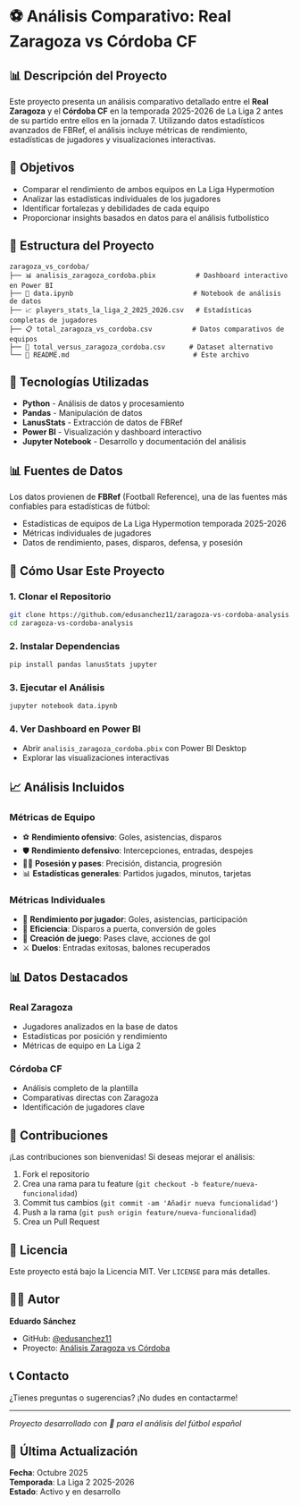 # ⚽ Análisis Comparativo: Real Zaragoza vs Córdoba CF

## 📊 Descripción del Proyecto

Este proyecto presenta un análisis comparativo detallado entre el **Real Zaragoza** y el **Córdoba CF** en la temporada 2025-2026 de La Liga 2 antes de su partido entre ellos en la jornada 7. Utilizando datos estadísticos avanzados de FBRef, el análisis incluye métricas de rendimiento, estadísticas de jugadores y visualizaciones interactivas.

## 🎯 Objetivos

- Comparar el rendimiento de ambos equipos en La Liga Hypermotion
- Analizar las estadísticas individuales de los jugadores
- Identificar fortalezas y debilidades de cada equipo
- Proporcionar insights basados en datos para el análisis futbolístico

## 📁 Estructura del Proyecto

```
zaragoza_vs_cordoba/
├── 📊 analisis_zaragoza_cordoba.pbix          # Dashboard interactivo en Power BI
├── 📓 data.ipynb                              # Notebook de análisis de datos
├── 📈 players_stats_la_liga_2_2025_2026.csv   # Estadísticas completas de jugadores
├── 📋 total_zaragoza_vs_cordoba.csv          # Datos comparativos de equipos
├── 📄 total_versus_zaragoza_cordoba.csv      # Dataset alternativo
└── 📖 README.md                               # Este archivo
```

## 🔧 Tecnologías Utilizadas

- **Python** - Análisis de datos y procesamiento
- **Pandas** - Manipulación de datos
- **LanusStats** - Extracción de datos de FBRef
- **Power BI** - Visualización y dashboard interactivo
- **Jupyter Notebook** - Desarrollo y documentación del análisis

## 📊 Fuentes de Datos

Los datos provienen de **FBRef** (Football Reference), una de las fuentes más confiables para estadísticas de fútbol:
- Estadísticas de equipos de La Liga Hypermotion temporada 2025-2026
- Métricas individuales de jugadores
- Datos de rendimiento, pases, disparos, defensa, y posesión

## 🚀 Cómo Usar Este Proyecto

### 1. Clonar el Repositorio
```bash
git clone https://github.com/edusanchez11/zaragoza-vs-cordoba-analysis.git
cd zaragoza-vs-cordoba-analysis
```

### 2. Instalar Dependencias
```bash
pip install pandas lanusStats jupyter
```

### 3. Ejecutar el Análisis
```bash
jupyter notebook data.ipynb
```

### 4. Ver Dashboard en Power BI
- Abrir `analisis_zaragoza_cordoba.pbix` con Power BI Desktop
- Explorar las visualizaciones interactivas

## 📈 Análisis Incluidos

### Métricas de Equipo
- ⚽ **Rendimiento ofensivo**: Goles, asistencias, disparos
- 🛡️ **Rendimiento defensivo**: Intercepciones, entradas, despejes
- 🏃‍♂️ **Posesión y pases**: Precisión, distancia, progresión
- 📊 **Estadísticas generales**: Partidos jugados, minutos, tarjetas

### Métricas Individuales
- 👤 **Rendimiento por jugador**: Goles, asistencias, participación
- 🎯 **Eficiencia**: Disparos a puerta, conversión de goles
- 🔄 **Creación de juego**: Pases clave, acciones de gol
- ⚔️ **Duelos**: Entradas exitosas, balones recuperados

## 📊 Datos Destacados

### Real Zaragoza
- Jugadores analizados en la base de datos
- Estadísticas por posición y rendimiento
- Métricas de equipo en La Liga 2

### Córdoba CF
- Análisis completo de la plantilla
- Comparativas directas con Zaragoza
- Identificación de jugadores clave

## 🤝 Contribuciones

¡Las contribuciones son bienvenidas! Si deseas mejorar el análisis:

1. Fork el repositorio
2. Crea una rama para tu feature (`git checkout -b feature/nueva-funcionalidad`)
3. Commit tus cambios (`git commit -am 'Añadir nueva funcionalidad'`)
4. Push a la rama (`git push origin feature/nueva-funcionalidad`)
5. Crea un Pull Request

## 📝 Licencia

Este proyecto está bajo la Licencia MIT. Ver `LICENSE` para más detalles.

## 👨‍💻 Autor

**Eduardo Sánchez**
- GitHub: [@edusanchez11](https://github.com/edusanchez11)
- Proyecto: [Análisis Zaragoza vs Córdoba](https://github.com/edusanchez11/zaragoza-vs-cordoba-analysis)

## 📞 Contacto

¿Tienes preguntas o sugerencias? ¡No dudes en contactarme!

---

*Proyecto desarrollado con 💙 para el análisis del fútbol español*

## 🔄 Última Actualización

**Fecha**: Octubre 2025  
**Temporada**: La Liga 2 2025-2026  
**Estado**: Activo y en desarrollo
